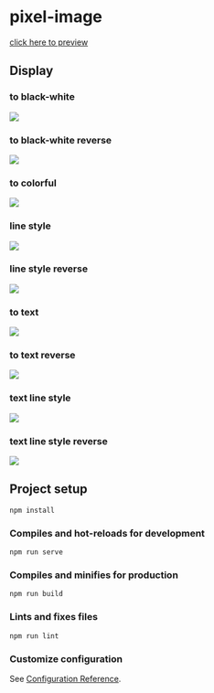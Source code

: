 # pixel-image
[click here to preview](https://YiKang-Sun.github.io/Pixel-Text-Image/dist/)
## Display  
### to black-white  
![](./imgs/bw.png)  
### to black-white reverse  
![](./imgs/bwr.png)  
### to colorful  
![](./imgs/color.png)  
### line style 
![](./imgs/line.png)  
### line style reverse
![](./imgs/liner.png)   
### to text  
![](./imgs/text.png)  
### to text reverse  
![](./imgs/textr.png)    
### text line style  
![](./imgs/textline.png)  
### text line style reverse
![](./imgs/textliner.png)  

## Project setup
```
npm install
```

### Compiles and hot-reloads for development
```
npm run serve
```

### Compiles and minifies for production
```
npm run build
```

### Lints and fixes files
```
npm run lint
```

### Customize configuration
See [Configuration Reference](https://cli.vuejs.org/config/).

